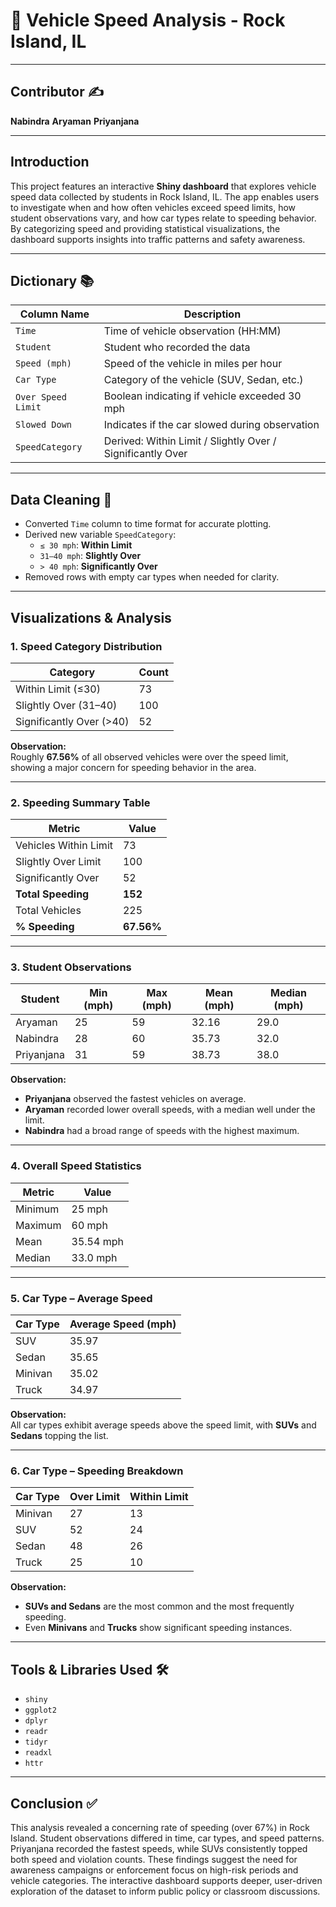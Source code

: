
# 🚗 Vehicle Speed Analysis - Rock Island, IL

---

## Contributor ✍️  
**Nabindra**
**Aryaman**
**Priyanjana**

---

## Introduction  
This project features an interactive **Shiny dashboard** that explores vehicle speed data collected by students in Rock Island, IL. The app enables users to investigate when and how often vehicles exceed speed limits, how student observations vary, and how car types relate to speeding behavior. By categorizing speed and providing statistical visualizations, the dashboard supports insights into traffic patterns and safety awareness.

---

## Dictionary 📚  

| Column Name           | Description                                         |
|------------------------|-----------------------------------------------------|
| `Time`                | Time of vehicle observation (HH:MM)                 |
| `Student`             | Student who recorded the data                       |
| `Speed (mph)`         | Speed of the vehicle in miles per hour             |
| `Car Type`            | Category of the vehicle (SUV, Sedan, etc.)         |
| `Over Speed Limit`    | Boolean indicating if vehicle exceeded 30 mph      |
| `Slowed Down`         | Indicates if the car slowed during observation     |
| `SpeedCategory`       | Derived: Within Limit / Slightly Over / Significantly Over |

---

## Data Cleaning 🧹  

- Converted `Time` column to time format for accurate plotting.
- Derived new variable `SpeedCategory`:
  - `≤ 30 mph`: **Within Limit**
  - `31–40 mph`: **Slightly Over**
  - `> 40 mph`: **Significantly Over**
- Removed rows with empty car types when needed for clarity.

---

## Visualizations & Analysis

### 1. Speed Category Distribution  

| Category              | Count |
|-----------------------|-------|
| Within Limit (≤30)    | 73    |
| Slightly Over (31–40) | 100   |
| Significantly Over (>40) | 52 |

**Observation:**  
Roughly **67.56%** of all observed vehicles were over the speed limit, showing a major concern for speeding behavior in the area.

---

### 2. Speeding Summary Table  

| Metric               | Value   |
|----------------------|---------|
| Vehicles Within Limit| 73      |
| Slightly Over Limit  | 100     |
| Significantly Over   | 52      |
| **Total Speeding**   | **152** |
| Total Vehicles       | 225     |
| **% Speeding**       | **67.56%** |

---

### 3. Student Observations  

| Student     | Min (mph) | Max (mph) | Mean (mph) | Median (mph) |
|-------------|-----------|-----------|------------|--------------|
| Aryaman     | 25        | 59        | 32.16      | 29.0         |
| Nabindra    | 28        | 60        | 35.73      | 32.0         |
| Priyanjana  | 31        | 59        | 38.73      | 38.0         |

**Observation:**  
- **Priyanjana** observed the fastest vehicles on average.
- **Aryaman** recorded lower overall speeds, with a median well under the limit.
- **Nabindra** had a broad range of speeds with the highest maximum.

---

### 4. Overall Speed Statistics  

| Metric   | Value     |
|----------|-----------|
| Minimum  | 25 mph    |
| Maximum  | 60 mph    |
| Mean     | 35.54 mph |
| Median   | 33.0 mph  |

---

### 5. Car Type – Average Speed  

| Car Type | Average Speed (mph) |
|----------|---------------------|
| SUV      | 35.97               |
| Sedan    | 35.65               |
| Minivan  | 35.02               |
| Truck    | 34.97               |

**Observation:**  
All car types exhibit average speeds above the speed limit, with **SUVs** and **Sedans** topping the list.

---

### 6. Car Type – Speeding Breakdown  

| Car Type | Over Limit | Within Limit |
|----------|------------|--------------|
| Minivan  | 27         | 13           |
| SUV      | 52         | 24           |
| Sedan    | 48         | 26           |
| Truck    | 25         | 10           |

**Observation:**  
- **SUVs and Sedans** are the most common and the most frequently speeding.
- Even **Minivans** and **Trucks** show significant speeding instances.

---

## Tools & Libraries Used 🛠️  

- `shiny`  
- `ggplot2`  
- `dplyr`  
- `readr`  
- `tidyr`  
- `readxl`  
- `httr`

---

## Conclusion ✅  

This analysis revealed a concerning rate of speeding (over 67%) in Rock Island. Student observations differed in time, car types, and speed patterns. Priyanjana recorded the fastest speeds, while SUVs consistently topped both speed and violation counts. These findings suggest the need for awareness campaigns or enforcement focus on high-risk periods and vehicle categories. The interactive dashboard supports deeper, user-driven exploration of the dataset to inform public policy or classroom discussions.
